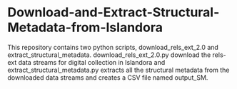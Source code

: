# Download-and-Extract-Structural-Metadata-from-Islandora
This repository contains two python scripts, download_rels_ext_2.0 and extract_structural_metadata. download_rels_ext_2.0.py download the rels-ext data streams for digital collection in Islandora and extract_structural_metadata.py extracts all the structural metadata from the downloaded data streams and creates a CSV file named output_SM.
